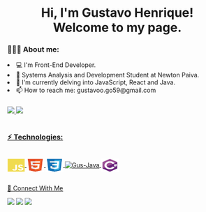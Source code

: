 <h1 align="center">Hi, I'm Gustavo Henrique! <br>Welcome to my page.</h1>

### 👨🏻‍💻 About me:
<li>💻 I'm Front-End Developer.
<li>🚀 Systems Analysis and Development Student at Newton Paiva.
<li>🌱 I'm currently delving into JavaScript, React and Java.
<li>📫 How to reach me: gustavoo.go59@gmail.com
 
### 
 <div>
  <a href="https://github.com/guustavo07">
  <img height="180em" src="https://github-readme-stats.vercel.app/api?username=guustavo07&show_icons=true&theme=tokyonight&include_all_commits=true&count_private=true"/>
  <img height="180em" src="https://github-readme-stats.vercel.app/api/top-langs/?username=guustavo07&layout=compact&langs_count=7&theme=tokyonight"/>
</div>
  
<br>

### ⚡ Technologies:
  <div style="display: inline_block"><br>
   <img align="center" alt="Gus-Js" height="30" width="40" src="https://raw.githubusercontent.com/devicons/devicon/master/icons/javascript/javascript-plain.svg">
  <img align="center" alt="Gus-HTML" height="30" width="40" src="https://raw.githubusercontent.com/devicons/devicon/master/icons/html5/html5-original.svg">
  <img align="center" alt="Gus-CSS" height="30" width="40" src="https://raw.githubusercontent.com/devicons/devicon/master/icons/css3/css3-original.svg">
  <img align="center" alt="Gus-Java" height="30" width="40" src="https://cdn.jsdelivr.net/gh/devicons/devicon/icons/java/java-original-wordmark.svg">
  <img align="center" alt="Gus-Csharp" height="30" width="40" src="https://raw.githubusercontent.com/devicons/devicon/master/icons/csharp/csharp-original.svg">
</div>
  
  ##

<p dir="auto">💬 Connect With Me<p>
  <div>

  <a href="https://instagram.com/guustavo07" target="_blank"><img src="https://img.shields.io/badge/-Instagram-%23E4405F?style=for-the-badge&logo=instagram&logoColor=white" target="_blank"></a>
  <a href = "mailto:gustavoo.go59@gmail.com"><img src="https://img.shields.io/badge/-Gmail-%23333?style=for-the-badge&logo=gmail&logoColor=white" target="_blank"></a>
  <a href="https://www.linkedin.com/in/gustavo-fernandes-87145b210" target="_blank"><img src="https://img.shields.io/badge/-LinkedIn-%230077B5?style=for-the-badge&logo=linkedin&logoColor=white" target="_blank"></a>
      
  </div>
